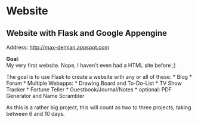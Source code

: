 Website
==================

Website with Flask and Google Appengine
---

Address: http://max-demian.appspot.com


**Goal**:   
My very first website. Nope, I haven't even had a HTML site before ;)  
  
The goal is to use Flask to create a website with any or all of these:
	* Blog
	* Forum
	* Multiple Webapps:
		* Drawing Board  and To-Do-List
		* TV Show Tracker
		* Fortune Teller
		* Guestbook/Journal/Notes
		* optional: PDF Generator and Name Scrambler  

As this is a rather big project, this will count as two to three projects, taking between 6 and 10 days.